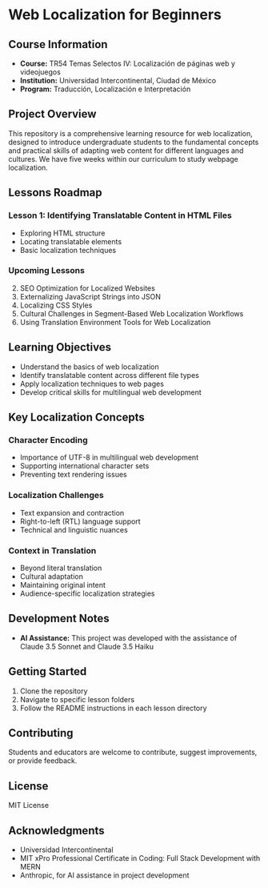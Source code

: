 # Web Localization for Beginners

## Course Information
- **Course:** TR54 Temas Selectos IV: Localización de páginas web y videojuegos
- **Institution:** Universidad Intercontinental, Ciudad de México
- **Program:** Traducción, Localización e Interpretación 

## Project Overview
This repository is a comprehensive learning resource for web localization, designed to introduce undergraduate students to the fundamental concepts and practical skills of adapting web content for different languages and cultures. We have five weeks within our curriculum to study webpage localization.

## Lessons Roadmap

### Lesson 1: Identifying Translatable Content in HTML Files
- Exploring HTML structure
- Locating translatable elements
- Basic localization techniques

### Upcoming Lessons
2. SEO Optimization for Localized Websites
3. Externalizing JavaScript Strings into JSON
4. Localizing CSS Styles
5. Cultural Challenges in Segment-Based Web Localization Workflows
6. Using Translation Environment Tools for Web Localization

## Learning Objectives
- Understand the basics of web localization
- Identify translatable content across different file types
- Apply localization techniques to web pages
- Develop critical skills for multilingual web development

## Key Localization Concepts ##

### Character Encoding ###
- Importance of UTF-8 in multilingual web development
- Supporting international character sets
- Preventing text rendering issues

### Localization Challenges ###
- Text expansion and contraction
- Right-to-left (RTL) language support
- Technical and linguistic nuances

### Context in Translation ###
- Beyond literal translation
- Cultural adaptation
- Maintaining original intent
- Audience-specific localization strategies

## Development Notes
- **AI Assistance:** This project was developed with the assistance of Claude 3.5 Sonnet and Claude 3.5 Haiku

## Getting Started
1. Clone the repository
2. Navigate to specific lesson folders
3. Follow the README instructions in each lesson directory

## Contributing
Students and educators are welcome to contribute, suggest improvements, or provide feedback.

## License
MIT License

## Acknowledgments
- Universidad Intercontinental
- MIT xPro Professional Certificate in Coding: Full Stack Development with MERN
- Anthropic, for AI assistance in project development
